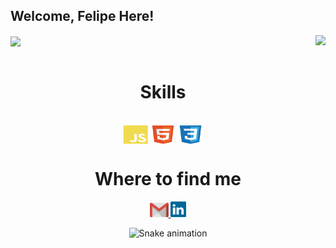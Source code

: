 ## Welcome, Felipe Here!
<div>
  
  <img align="center" height="165em" src="https://github-readme-stats.vercel.app/api?username=felipemendes1409&show_icons=true&theme=great-gatsby&include_all_commits=true&count_private=true"/>
  <img align="right" height="165em" src="https://github-readme-stats.vercel.app/api/top-langs/?username=felipemendes1409&layout=compact&langs_count=16&theme=great-gatsby"/>
</div>
<br>

<h1 align="center">Skills</h1>

<div  align="center"> 
  <div style="display: inline_block"><br>
    <img align="center" height="30" width="40" alt="js-icon"  src="https://raw.githubusercontent.com/devicons/devicon/master/icons/javascript/javascript-plain.svg">
    <img align="center" height="30" width="40" alt="html-icon" src="https://raw.githubusercontent.com/devicons/devicon/master/icons/html5/html5-original.svg">
    <img align="center" height="30" width="40" alt="css-icon" src="https://raw.githubusercontent.com/devicons/devicon/master/icons/css3/css3-original.svg">
     
   </div>
   
  <h1 align="center">Where to find me</h1>
  <div>
      <a href = "mailto: fe.renato97@gmail.com">
    <img width="30" src="gmail.svg">
  </a>
    <a href = "https://www.linkedin.com/in/felipe-renato/">
    <img width="25" src="linkedin.svg">
  </a>
  </div>
  
  ![Snake animation](https://github.com/felipemendes1409/felipemendes1409/blob/output/github-contribution-grid-snake.svg)
